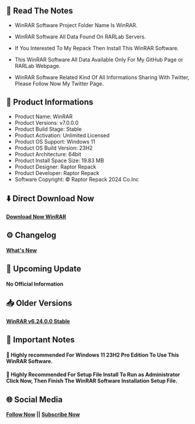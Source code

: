 ## 📝 Read The Notes

- WinRAR Software Project Folder Name  Is WinRAR.

- WinRAR Software All Data Found On RARLab Servers.

- If You Interested To My Repack Then Install This WinRAR Software.

- This WinRAR Software All Data Available Only For My GitHub Page or RARLab Webpage.

- WinRAR Software Related Kind Of All Informations Sharing With Twitter, Please Follow Now My Twitter Page.

## 🧾 Product Informations

- Product Name: WinRAR
- Product Versions: v7.0.0.0
- Product Build Stage: Stable
- Product Activation: Unlimited Licensed 
- Product OS Support: Windows 11
- Product OS Build Version: 23H2
- Product Architecture: 64bit
- Product Install Space Size: 19.83 MB
- Product Designer: Raptor Repack
- Product Developer: Raptor Repack
- Software Copyright: © Raptor Repack 2024 Co.Inc

## ⬇️ Direct Download Now

#### [Download Now WinRAR](https://github.com/RaptorRepack/RaptorRepack/releases/download/Download/WinRAR_v7.0.0.0.exe)

## ⚙️ Changelog

#### [What's New](https://github.com/RaptorRepack/WinRAR/releases/tag/v7.0.0)

## 📢 Upcoming Update

#### No Official Information

## 📥 Older Versions

#### [WinRAR v6.24.0.0 Stable](https://github.com/RaptorRepack/WinRAR/releases/tag/v6.24)

## 📝 Important Notes

#### 🔴 Highly recommended For Windows 11 23H2 Pro Edition To Use This WinRAR Software.

#### 🔴 Highly Recommended For Setup File Install To Run as Administrator Click Now, Then Finish The WinRAR Software Installation Setup File.

## 🌐 Social Media

#### [Follow Now](https://twitter.com/raptorrepack) || [Subscribe Now](https://youtube.com/@RaptorRepack)
